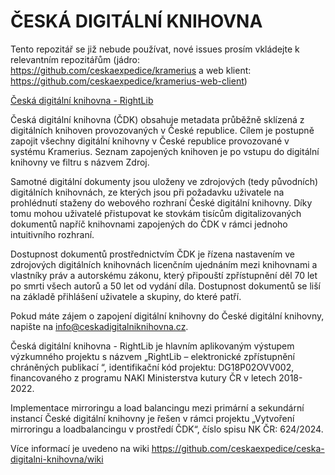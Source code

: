 # ČESKÁ DIGITÁLNÍ KNIHOVNA

Tento repozitář se již nebude používat, nové issues prosím vkládejte k relevantním repozitářům (jádro: https://github.com/ceskaexpedice/kramerius a web klient: https://github.com/ceskaexpedice/kramerius-web-client)

[Česká digitální knihovna - RightLib](https://czechdigitallibrary.cz/)

Česká digitální knihovna (ČDK) obsahuje metadata průběžně sklízená z digitálních knihoven provozovaných v České republice. Cílem je postupně zapojit všechny digitální knihovny v České republice provozované v systému Kramerius. Seznam zapojených knihoven je po vstupu do digitální knihovny ve filtru s názvem Zdroj.

Samotné digitální dokumenty jsou uloženy ve zdrojových (tedy původních) digitálních knihovnách, ze kterých jsou při požadavku uživatele na prohlédnutí staženy do webového rozhraní České digitální knihovny. Díky tomu mohou uživatelé přistupovat ke stovkám tisícům digitalizovaných dokumentů napříč knihovnami zapojených do ČDK v rámci jednoho intuitivního rozhraní.

Dostupnost dokumentů prostřednictvím ČDK je řízena nastavením ve zdrojových digitálních knihovnách licenčním ujednáním mezi knihovnami a vlastníky práv a autorskému zákonu, který připouští zpřístupnění děl 70 let po smrti všech autorů a 50 let od vydání díla. Dostupnost dokumentů se liší na základě přihlášení uživatele a skupiny, do které patří.

Pokud máte zájem o zapojení digitální knihovny do České digitální knihovny, napište na info@ceskadigitalniknihovna.cz.

Česká digitální knihovna - RightLib je hlavním aplikovaným výstupem výzkumného projektu s názvem „RightLib – elektronické zpřístupnění chráněných publikací “, identifikační kód projektu: DG18P02OVV002, financovaného z programu NAKI Ministerstva kutury ČR v letech 2018-2022.

Implementace mirroringu a load balancingu mezi primární a sekundární instancí České digitální knihovny je řešen v rámci projektu „Vytvoření mirroringu a loadbalancingu v prostředí ČDK“, číslo spisu NK ČR: 624/2024.


Více informací je uvedeno na wiki https://github.com/ceskaexpedice/ceska-digitalni-knihovna/wiki
